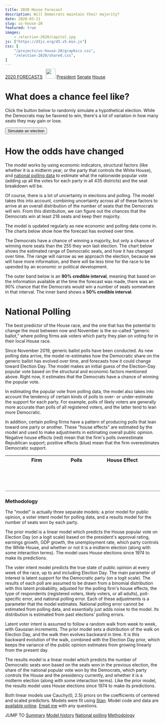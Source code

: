```yaml
---
title: 2020 House Forecast
description: Will Democrats maintain their majority?
date: 2020-03-11
slug: us-house-20
featured: true
images:
    - /election-2020/capitol.jpg
js: ["https://d3js.org/d3.v5.min.js"]
css: [
    "/projects/us-house-20/graphics.css",
    "/election-2020/shared.css",
]
---
```


<div id="forecast-links" class="tabs">
<span>
<a href="/election-2020/" class="mainlink">2020 FORECASTS</a>
<img src="/election-2020/flag.gif" 
    style="height: 32px; margin: -8px 0 -11px 6px;">
</span>
<a href="/projects/president-20/">President</a>
<a href="/projects/senate-20/">Senate</a>
<a href="/projects/us-house-20/" class="current">House</a>
</div>

<div id="chart_hist"></div>

<section id="histogram" class="graphic"></section>
<section class="banner">
<span class="text"></span>
<span class="updated"></span>
</section>

<h1>What does a <span id="prob_win"></span> chance feel like?</h1>
Click the button below to randomly simulate a hypothetical election. While
the Democrats may <span id="dem_neg"></span>be favored to win, there's a lot of
variation in how many seats they may gain or lose.

<p><div style="display: flex; flex-wrap: wrap;">
<button id="sim_elec">Simulate an election</button>
<div id="sim_result"></div>
</div></p>

# How the odds have changed
The model works by using economic indicators, structural factors (like whether 
it is a midterm year, or the party that controls the White House), and 
[national polling data](#national-polling) to estimate what the nationwide 
popular vote (adding up all the votes for each party in all 435 districts) and
the seat breakdown will be.

Of course, there is a lot of uncertainty in elections and polling. The model
takes this into account, combining uncertainty across all of these factors
to arrive at an overall distribution of the number of seats that the Democrats
will win. From this distribution, we can figure out the chances that the
Democrats win at least 218 seats and keep their majority.

The model is updated regularly as new economic and polling data come in. The
charts below show how the forecast has evolved over time.

<section id="prob_history"></section>

The Democrats have a <b id="prob_win2"></b> chance of winning a majority,
but only a <b id="prob_gain"></b> chance of winning more seats than the 255
they won last election. The chart below shows the estimated range of Democratic
seats, and how it has changed over time.  The range will narrow as we approach
the election, because we will have more information, and there will be less time
for the race to be upended by an economic or political development.

The outer band below is an **90% credible interval**, meaning that based on the
information available at the time the forecast was made, there was an 90%
chance that the Democrats would win a number of seats somewhere in that
interval. The inner band shows a **50% credible interval**.

<section id="seat_history"></section>

# National Polling
The best predictor of the House race, and the one that has the potential to
change the most between now and November is the so-called "generic ballot," 
where polling firms ask voters which party they plan on voting for in their
local House race.

Since November 2019, <b id="n_polls"></b> generic ballot polls have been
conducted.  As new polling data arrive, the model re-estimates how the
Democratic share on the generic ballot has evolved over time, and forecasts how
it could change toward Election Day. The model makes an initial guess of the
Election-Day popular vote based on the structural and economic factors
mentioned above.  Right now, it estimates that the Democrats have a
<b id="prob_pop"></b> chance of winning the popular vote.

<section id="public_opinion"></section>

In estimating the popular vote from polling data, the model also takes into 
account the tendency of certain kinds of polls to over- or under-estimate the
support for each party. For example, polls of likely voters are generally
more accurate than polls of all registered voters, and the latter tend to lean
more Democratic.

In addition, certain polling firms have a pattern of producing polls that lean
toward one party or another.  These "house effects" are estimated by the model
and used to make adjustments in estimating overall public opinion.  Negative
house effects (red) mean that the firm's polls overestimate Republican support;
positive effects (blue) mean that the firm overestimates Democratic support.

<table id="firms">
<col width="42%">
<col width="8%">
<col width="25%">
<col width="25%">
<thead>
<tr><th>Firm</th><th>Polls</th><th colspan="2">House Effect</th></tr>
</thead>
<tbody></tbody>
</table>

<div style="height: 5em; border-bottom: 1px solid #777;"></div>

### Methodology

<div class="details">

The "model" is actually three separate models: a prior model for public opinion,
a voter intent model for polling data, and a results model for the number of 
seats won by each party.

The prior model is a linear model which predicts the House popular vote on
Election Day (on a logit scale) based on the president's approval rating,
earnings growth, GDP growth, the unemployment rate, which party controls the
White House, and whether or not it is a midterm election (along with some
interaction terms). The model uses House elections since 1974 to make its
predictions.

The voter intent model predicts the true state of public opinion at every
week of the race, up to and including Election Day. The main parameter of
interest is latent support for the Democratic party (on a logit scale). The 
results of each poll are assumed to be drawn from a binomial distribution
with this latent probability, adjusted for the polling firm's house effects,
the type of respondents (registered voters, likely voters, or all adults), 
poll-specific error, and national polling error. Each of these adjustments is
a parameter that the model estimates. National polling error cannot be
estimated from polling data, and essentially just adds noise to the model. Its
distribution is estimated from past elections' polling errors.

Latent voter intent is assumed to follow a random walk from week to week, with
Gaussian increments. The prior model sets a distribution of the walk on Election
Day, and the walk then evolves backward in time. It is this backward evolution
of the walk, combined with the Election Day prior, which keeps the variance of
the public opinion estimates from growing linearly from the present day.

The results model is a linear model which predicts the number of Democratic
seats won based on the seats won in the previous election, the share of
the national popular vote won by the Democrats, which party controls the House
and the presidency currently, and whether it is a midterm election (along with
some interaction terms). Like the prior model, the results model uses House
elections since 1974 to make its predictions.

Both linear models use Cauchy(0, 2.5) priors on the coefficients of centered and
scaled predictors. Models were fit using [Stan](https://mc-stan.org). Model code 
and data are [available online](https://github.com/CoryMcCartan/us-house-20).
[Email me](mailto:cmccartan@g.harvard.edu) with any questions.

</div>

<div class="link-banner">
<span>JUMP TO</span>
<a href="#">Summary</a>
<a href="#how-the-odds-have-changed">Model history</a>
<a href="#national-polling">National polling</a>
<a href="#methodology">Methodology</a>

</div>


<script src="/election-2020/shared.js"></script>
<script src="charts.js"></script>
<script src="main.js"></script>
<style>
</style>
